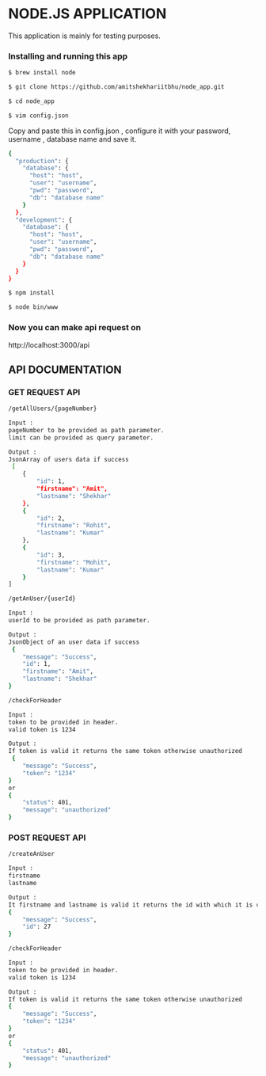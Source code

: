 # NODE.JS APPLICATION
This application is mainly for testing purposes.
### Installing and running this app
```sh
$ brew install node
```
```sh
$ git clone https://github.com/amitshekhariitbhu/node_app.git
```
```sh
$ cd node_app
```
```sh
$ vim config.json
```
Copy and paste this in config.json , configure it with your password, username , database name and save it.
```sh
{
  "production": {
    "database": {
      "host": "host",
      "user": "username",
      "pwd": "password",
      "db": "database name"
    }
  },
  "development": {
    "database": {
      "host": "host",
      "user": "username",
      "pwd": "password",
      "db": "database name"
    }
  }
}
```
```sh
$ npm install
```
```sh
$ node bin/www
```
### Now you can make api request on 
http://localhost:3000/api
## API DOCUMENTATION
### GET REQUEST API
```sh
/getAllUsers/{pageNumber}

Input :
pageNumber to be provided as path parameter.
limit can be provided as query parameter.

Output :
JsonArray of users data if success
 [
    {
        "id": 1,
        "firstname": "Amit",
        "lastname": "Shekhar"
    },
    {
        "id": 2,
        "firstname": "Rohit",
        "lastname": "Kumar"
    },
    {
        "id": 3,
        "firstname": "Mohit",
        "lastname": "Kumar"
    }
]
```

```sh
/getAnUser/{userId}

Input :
userId to be provided as path parameter.

Output :
JsonObject of an user data if success
 {
    "message": "Success",
    "id": 1,
    "firstname": "Amit",
    "lastname": "Shekhar"
}
```

```sh
/checkForHeader

Input :
token to be provided in header.
valid token is 1234

Output :
If token is valid it returns the same token otherwise unauthorized
 {
    "message": "Success",
    "token": "1234"
}
or
{
    "status": 401,
    "message": "unauthorized"
}
```
### POST REQUEST API
```sh
/createAnUser

Input :
firstname
lastname

Output :
It firstname and lastname is valid it returns the id with which it is created otherwise badRequest.
{
    "message": "Success",
    "id": 27
}
```

```sh
/checkForHeader

Input :
token to be provided in header.
valid token is 1234

Output :
If token is valid it returns the same token otherwise unauthorized
{
    "message": "Success",
    "token": "1234"
}
or
{
    "status": 401,
    "message": "unauthorized"
}
```
